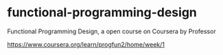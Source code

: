 # functional-programming-design
Functional Programming Design, a open course on Coursera by Professor

https://www.coursera.org/learn/progfun2/home/week/1
